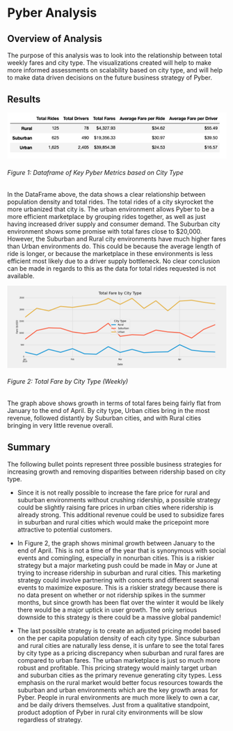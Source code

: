 # Pyber Analysis

## Overview of Analysis
The purpose of this analysis was to look into the relationship between total weekly fares and city type.  The visualizations created will help to make more informed assessments on scalability based on city type, and will help to make data driven decisions on the future business strategy of Pyber.

## Results

<img src="https://github.com/ryogy/Pyber_Analysis/blob/main/Resources/pyber_dataframe.png" alt="pyber_dataframe" style="zoom:150%;" />

###### Figure 1: Dataframe of Key Pyber Metrics based on City Type

In the DataFrame above, the data shows a clear relationship between population density and total rides.  The total rides of a city skyrocket the more urbanized that city is.  The urban environment allows Pyber to be a more efficient marketplace by grouping rides together, as well as just having increased driver supply and consumer demand.  The Suburban city environment shows some promise with total fares close to $20,000.  However, the Suburban and Rural city environments have much higher fares than Urban environments do.  This could be because the average length of ride is longer, or because the marketplace in these environments is less efficient most likely due to a driver supply bottleneck.  No clear conclusion can be made in regards to this as the data for total rides requested is not available.

<img src="https://github.com/ryogy/Pyber_Analysis/blob/main/analysis/PyBer_fare_summary.png" alt="pyber_dataframe" style="zoom:100%;" />

###### Figure 2: Total Fare by City Type (Weekly)

The graph above shows growth in terms of total fares being fairly flat from January to the end of April.  By city type, Urban cities bring in the most revenue, followed distantly by Suburban cities, and with Rural cities bringing in very little revenue overall.


## Summary
The following bullet points represent three possible business strategies for increasing growth and removing disparities between ridership based on city type.

* Since it is not really possible to increase the fare price for rural and suburban environments without crushing ridership, a possible strategy could be slightly raising fare prices in urban cities where ridership is already strong.  This additional revenue could be used to subsidize fares in suburban and rural cities which would make the pricepoint more attractive to potential customers.

* In Figure 2, the graph shows minimal growth between January to the end of April.  This is not a time of the year that is synonymous with social events and comingling, especially in nonurban cities.  This is a riskier strategy but a major marketing push could be made in May or June at trying to increase ridership in suburban and rural cities.  This marketing strategy could involve partnering with concerts and different seasonal events to maximize exposure.  This is a riskier strategy because there is no data present on whether or not ridership spikes in the summer months, but since growth has been flat over the winter it would be likely there would be a major uptick in user growth.  The only serious downside to this strategy is there could be a massive global pandemic!

* The last possible strategy is to create an adjusted pricing model based on the per capita population density of each city type.  Since suburban and rural cities are naturally less dense, it is unfare to see the total fares by city type as a pricing discrepancy when suburban and rural fares are compared to urban fares.  The urban marketplace is just so much more robust and profitable.  This pricing strategy would mainly target urban and suburban cities as the primary revenue generating city types.  Less emphasis on the rural market would better focus resources towards the suburban and urban environments which are the key growth areas for Pyber.  People in rural environments are much more likely to own a car, and be daily drivers themselves.  Just from a qualitative standpoint, product adoption of Pyber in rural city environments will be slow regardless of strategy.
